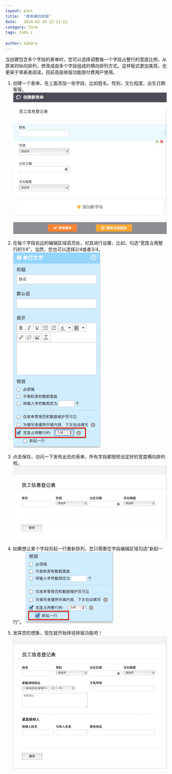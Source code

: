 ```yaml
---
layout: post
title:  "表单横向排版"
date:   2014-03-30 12:12:12
category: form
tags: todo L

author: Sahara
---
```


当创建包含多个字段的表单时，您可以选择调整每一个字段占整行的宽度比例，从原来的纵向排列，修改成由多个字段组成的横向排列方式。这样板式更加美观，也更易于填表者阅读。目前高级排版功能限付费用户使用。

1. 创建一个表单，在上面添加一些字段，比如姓名，性别，文化程度，出生日期等等。
![表单编辑](/images/customize-layout-1.png)

2. 在每个字段右边的编辑区域高亮处，对其进行设置，比如，勾选“宽度占用整行的1/4”，当然，您也可以选择2/4或者3/4。
![宽度设置](/images/customize-layout-2.png)

3. 点击保存，访问一下发布出去的表单，所有字段都按照设定好的宽度横向排列啦。
![横向展示字段](/images/customize-layout-3.png)

4. 如果想让某个字段另起一行重新排列，您只需要在字段编辑区域勾选“新起一行”。
![新起一行](/images/customize-layout-4.png)

5. 发挥您的想象，现在就开始体验排版功能吧！
![排版预览](/images/customize-layout-5.png)

